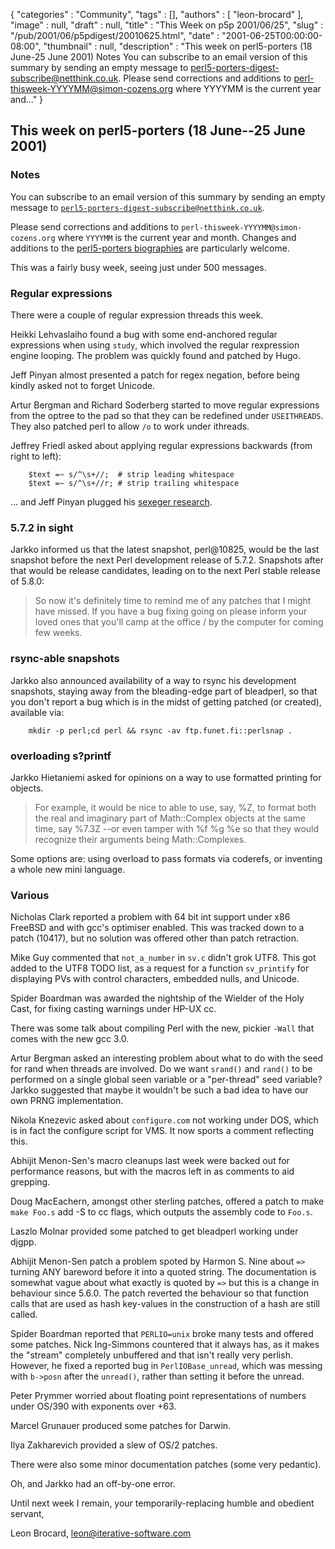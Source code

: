 {
   "categories" : "Community",
   "tags" : [],
   "authors" : [
      "leon-brocard"
   ],
   "image" : null,
   "draft" : null,
   "title" : "This Week on p5p 2001/06/25",
   "slug" : "/pub/2001/06/p5pdigest/20010625.html",
   "date" : "2001-06-25T00:00:00-08:00",
   "thumbnail" : null,
   "description" : "This week on perl5-porters (18 June-25 June 2001) Notes You can subscribe to an email version of this summary by sending an empty message to perl5-porters-digest-subscribe@netthink.co.uk. Please send corrections and additions to perl-thisweek-YYYYMM@simon-cozens.org where YYYYMM is the current year and..."
}





This week on perl5-porters (18 June--25 June 2001)
--------------------------------------------------

### Notes

You can subscribe to an email version of this summary by sending an
empty message to
[`perl5-porters-digest-subscribe@netthink.co.uk`](mailto:perl5-porters-digest-subscribe@netthink.co.uk).

Please send corrections and additions to
`perl-thisweek-YYYYMM@simon-cozens.org` where `YYYYMM` is the current
year and month. Changes and additions to the [perl5-porters
biographies](http://simon-cozens.org/writings/whos-who.html) are
particularly welcome.

This was a fairly busy week, seeing just under 500 messages.

### Regular expressions

There were a couple of regular expression threads this week.

Heikki Lehvaslaiho found a bug with some end-anchored regular
expressions when using `study`, which involved the regular rexpression
engine looping. The problem was quickly found and patched by Hugo.

Jeff Pinyan almost presented a patch for regex negation, before being
kindly asked not to forget Unicode.

Artur Bergman and Richard Soderberg started to move regular expressions
from the optree to the pad so that they can be redefined under
`USEITHREADS`. They also patched perl to allow `/o` to work under
ithreads.

Jeffrey Friedl asked about applying regular expressions backwards (from
right to left):

        $text =~ s/^\s+//;  # strip leading whitespace
        $text =~ s/^\s+//r; # strip trailing whitespace

... and Jeff Pinyan plugged his [sexeger
research](/media/_pub_2001_06_p5pdigest_20010625/expressions.html).
### 5.7.2 in sight

Jarkko informed us that the latest snapshot, perl@10825, would be the
last snapshot before the next Perl development release of 5.7.2.
Snapshots after that would be release candidates, leading on to the next
Perl stable release of 5.8.0:

> So now it's definitely time to remind me of any patches that I might
> have missed. If you have a bug fixing going on please inform your
> loved ones that you'll camp at the office / by the computer for coming
> few weeks.

### rsync-able snapshots

Jarkko also announced availability of a way to rsync his development
snapshots, staying away from the bleading-edge part of bleadperl, so
that you don't report a bug which is in the midst of getting patched (or
created), available via:

        mkdir -p perl;cd perl && rsync -av ftp.funet.fi::perlsnap .

### overloading s?printf

Jarkko Hietaniemi asked for opinions on a way to use formatted printing
for objects.

> For example, it would be nice to able to use, say, %Z, to format both
> the real and imaginary part of Math::Complex objects at the same time,
> say %7.3Z --or even tamper with %f %g %e so that they would recognize
> their arguments being Math::Complexes.

Some options are: using overload to pass formats via coderefs, or
inventing a whole new mini language.

### Various

Nicholas Clark reported a problem with 64 bit int support under x86
FreeBSD and with gcc's optimiser enabled. This was tracked down to a
patch (10417), but no solution was offered other than patch retraction.

Mike Guy commented that `not_a_number` in `sv.c` didn't grok UTF8. This
got added to the UTF8 TODO list, as a request for a function
`sv_printify` for displaying PVs with control characters, embedded
nulls, and Unicode.

Spider Boardman was awarded the nightship of the Wielder of the Holy
Cast, for fixing casting warnings under HP-UX cc.

There was some talk about compiling Perl with the new, pickier `-Wall`
that comes with the new gcc 3.0.

Artur Bergman asked an interesting problem about what to do with the
seed for rand when threads are involved. Do we want `srand()` and
`rand()` to be performed on a single global seen variable or a
"per-thread" seed variable? Jarkko suggested that maybe it wouldn't be
such a bad idea to have our own PRNG implementation.

Nikola Knezevic asked about `configure.com` not working under DOS, which
is in fact the configure script for VMS. It now sports a comment
reflecting this.

Abhijit Menon-Sen's macro cleanups last week were backed out for
performance reasons, but with the macros left in as comments to aid
grepping.

Doug MacEachern, amongst other sterling patches, offered a patch to make
`make Foo.s` add -S to cc flags, which outputs the assembly code to
`Foo.s`.

Laszlo Molnar provided some patched to get bleadperl working under
djgpp.

Abhijit Menon-Sen patch a problem spoted by Harmon S. Nine about `=>`
turning ANY bareword before it into a quoted string. The documentation
is somewhat vague about what exactly is quoted by `=>` but this is a
change in behaviour since 5.6.0. The patch reverted the behaviour so
that function calls that are used as hash key-values in the construction
of a hash are still called.

Spider Boardman reported that `PERLIO=unix` broke many tests and offered
some patches. Nick Ing-Simmons countered that it always has, as it makes
the "stream" completely unbuffered and that isn't really very perlish.
However, he fixed a reported bug in `PerlIOBase_unread`, which was
messing with `b->posn` after the `unread()`, rather than setting it
before the unread.

Peter Prymmer worried about floating point representations of numbers
under OS/390 with exponents over +63.

Marcel Grunauer produced some patches for Darwin.

Ilya Zakharevich provided a slew of OS/2 patches.

There were also some minor documentation patches (some very pedantic).

Oh, and Jarkko had an off-by-one error.

Until next week I remain, your temporarily-replacing humble and obedient
servant,

Leon Brocard, <leon@iterative-software.com>


